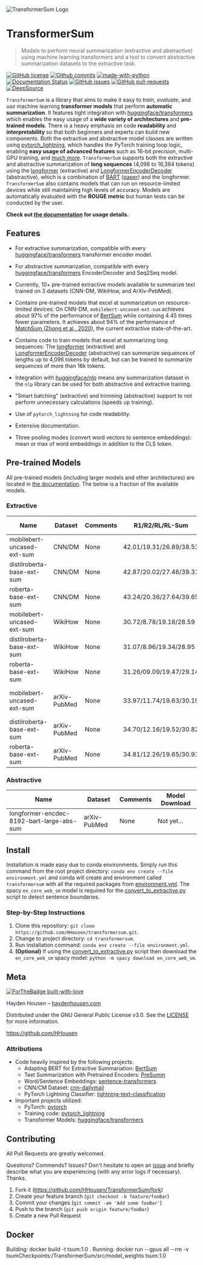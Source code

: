 ![TransformerSum Logo](doc/_static/logo.png)

# TransformerSum
> Models to perform neural summarization (extractive and abstractive) using machine learning transformers and a tool to convert abstractive summarization datasets to the extractive task.

[![GitHub license](https://img.shields.io/github/license/HHousen/TransformerSum.svg)](https://github.com/HHousen/TransformerSum/blob/master/LICENSE) [![Github commits](https://img.shields.io/github/last-commit/HHousen/TransformerSum.svg)](https://github.com/HHousen/TransformerSum/commits/master) [![made-with-python](https://img.shields.io/badge/Made%20with-Python-1f425f.svg)](https://www.python.org/) [![Documentation Status](https://readthedocs.org/projects/transformersum/badge/?version=latest)](https://transformersum.readthedocs.io/en/latest/?badge=latest) [![GitHub issues](https://img.shields.io/github/issues/HHousen/TransformerSum.svg)](https://GitHub.com/HHousen/TransformerSum/issues/) [![GitHub pull-requests](https://img.shields.io/github/issues-pr/HHousen/TransformerSum.svg)](https://GitHub.com/HHousen/TransformerSum/pull/) [![DeepSource](https://static.deepsource.io/deepsource-badge-light-mini.svg)](https://deepsource.io/gh/HHousen/TransformerSum/?ref=repository-badge)

`TransformerSum` is a library that aims to make it easy to *train*, *evaluate*, and *use* machine learning **transformer models** that perform **automatic summarization**. It features tight integration with [huggingface/transformers](https://github.com/huggingface/transformers) which enables the easy usage of a **wide variety of architectures** and **pre-trained models**. There is a heavy emphasis on code **readability** and **interpretability** so that both beginners and experts can build new components. Both the extractive and abstractive model classes are written using [pytorch_lightning](https://github.com/PyTorchLightning/pytorch-lightning), which handles the PyTorch training loop logic, enabling **easy usage of advanced features** such as 16-bit precision, multi-GPU training, and [much more](https://pytorch-lightning.readthedocs.io/). `TransformerSum` supports both the extractive and abstractive summarization of **long sequences** (4,096 to 16,384 tokens) using the [longformer](https://huggingface.co/transformers/model_doc/longformer.html) (extractive) and [LongformerEncoderDecoder](https://github.com/allenai/longformer/tree/encoderdecoder) (abstractive), which is a combination of [BART](https://huggingface.co/transformers/model_doc/bart.html) ([paper](https://arxiv.org/abs/1910.13461)) and the longformer. `TransformerSum` also contains models that can run on resource-limited devices while still maintaining high levels of accuracy. Models are automatically evaluated with the **ROUGE metric** but human tests can be conducted by the user.

**Check out [the documentation](https://transformersum.readthedocs.io/en/latest) for usage details.**

## Features

* For extractive summarization, compatible with every [huggingface/transformers](https://github.com/huggingface/transformers) transformer encoder model.
* For abstractive summarization, compatible with every [huggingface/transformers](https://github.com/huggingface/transformers) EncoderDecoder and Seq2Seq model.
* Currently, 10+ pre-trained extractive models available to summarize text trained on 3 datasets (CNN-DM, WikiHow, and ArXiv-PebMed).

* Contains pre-trained models that excel at summarization on resource-limited devices: On CNN-DM, ``mobilebert-uncased-ext-sum`` achieves about 97% of the performance of [BertSum](https://arxiv.org/abs/1903.10318) while containing 4.45 times fewer parameters. It achieves about 94% of the performance of [MatchSum (Zhong et al., 2020)](https://arxiv.org/abs/2004.08795), the current extractive state-of-the-art.
* Contains code to train models that excel at summarizing long sequences: The [longformer](https://huggingface.co/transformers/model_doc/longformer.html) (extractive) and [LongformerEncoderDecoder](https://github.com/allenai/longformer/tree/encoderdecoder) (abstractive) can summarize sequences of lengths up to 4,096 tokens by default, but can be trained to summarize sequences of more than 16k tokens.

* Integration with [huggingface/nlp](https://github.com/huggingface/nlp) means any summarization dataset in the `nlp` library can be used for both abstractive and extractive training.
* "Smart batching" (extractive) and trimming (abstractive) support to not perform unnecessary calculations (speeds up training).
* Use of `pytorch_lightning` for code readability.
* Extensive documentation.
* Three pooling modes (convert word vectors to sentence embeddings): mean or max of word embeddings in addition to the CLS token.

## Pre-trained Models

All pre-trained models (including larger models and other architectures) are located in [the documentation](https://transformersum.readthedocs.io/en/latest). The below is a fraction of the available models.

### Extractive

| Name | Dataset | Comments | R1/R2/RL/RL-Sum | Model Download | Data Download |
|-|-|-|-|-|-|
| mobilebert-uncased-ext-sum | CNN/DM | None | 42.01/19.31/26.89/38.53 | [Model](https://drive.google.com/uc?id=1R3tRH07z_9nYW8sC8eFceBmxC7u0kP_W) | [CNN/DM Bert Uncased](https://drive.google.com/uc?id=1PWvo8jkBcfJfo7iNifqw47NtfxJSG4Hj) |
| distilroberta-base-ext-sum | CNN/DM | None | 42.87/20.02/27.46/39.31 | [Model](https://drive.google.com/uc?id=1VNoFhqfwlvgwKuJwjlHnlGcGg38cGM--) | [CNN/DM Roberta](https://drive.google.com/uc?id=1bXw0sm5G5kjVbFGQ0jb7RPC8nebVdi_T) |
| roberta-base-ext-sum | CNN/DM | None | 43.24/20.36/27.64/39.65 | [Model](https://drive.google.com/uc?id=1xlBJTO1LF5gIfDNvG33q8wVmvUB4jXYx) | [CNN/DM Roberta](https://drive.google.com/uc?id=1bXw0sm5G5kjVbFGQ0jb7RPC8nebVdi_T) |
| mobilebert-uncased-ext-sum | WikiHow | None | 30.72/8.78/19.18/28.59 | [Model](https://drive.google.com/uc?id=1EtBNClC-HkeolJFn8JmCK5c3DDDkZO7O) | [WikiHow Bert Uncased](https://drive.google.com/uc?id=1uj9LcOrtWds8knfVNFXi7o6732he2Bjn) |
| distilroberta-base-ext-sum | WikiHow | None | 31.07/8.96/19.34/28.95 | [Model](https://drive.google.com/uc?id=1RdFcoeuHd_JCj5gBQRFXFpieb-3EXkiN) | [WikiHow Roberta](https://drive.google.com/uc?id=1dNCLAAuI0JrmWk2Dox-pdmE-mp2KqSff) |
| roberta-base-ext-sum | WikiHow | None | 31.26/09.09/19.47/29.14 | [Model](https://drive.google.com/uc?id=1aCtrwms5GzsF7nY-Y3k-_N1OmLivlDQQ) | [WikiHow Roberta](https://drive.google.com/uc?id=1dNCLAAuI0JrmWk2Dox-pdmE-mp2KqSff) |
| mobilebert-uncased-ext-sum | arXiv-PubMed | None | 33.97/11.74/19.63/30.19 | [Model](https://drive.google.com/uc?id=1K3GHtdQS52Dzg9ENy6AtA5jHqqVLj5Lh) | [arXiv-PubMed Bert Uncased](https://drive.google.com/uc?id=1zBVpoFkm29DWu3L9lAO6QJDvYl3gOFnx) |
| distilroberta-base-ext-sum | arXiv-PubMed | None | 34.70/12.16/19.52/30.82 | [Model](https://drive.google.com/uc?id=1zzazmT0hpfLoH8PqF94dMhY53nHes6kR) | [arXiv-PubMed Roberta](https://drive.google.com/uc?id=16GiKBOo5zmgTzEczPatem_6kEZudAiIE) |
| roberta-base-ext-sum | arXiv-PubMed | None | 34.81/12.26/19.65/30.91 | [Model](https://drive.google.com/uc?id=1mMUeyVVZDmZFE7l4GhUfm8z6CYO-xNZi) | [arXiv-PubMed Roberta](https://drive.google.com/uc?id=16GiKBOo5zmgTzEczPatem_6kEZudAiIE) |

### Abstractive

| Name | Dataset | Comments | Model Download |
|-|-|-|-|
| longformer-encdec-8192-bart-large-abs-sum | arXiv-PubMed | None | Not yet... |

## Install

Installation is made easy due to conda environments. Simply run this command from the root project directory: `conda env create --file environment.yml` and conda will create and environment called `transformersum` with all the required packages from [environment.yml](environment.yml). The spacy `en_core_web_sm` model is required for the [convert_to_extractive.py](convert_to_extractive.py) script to detect sentence boundaries.

### Step-by-Step Instructions

1. Clone this repository: `git clone https://github.com/HHousen/transformersum.git`.
2. Change to project directory: `cd transformersum`.
3. Run installation command: `conda env create --file environment.yml`.
4. **(Optional)** If using the [convert_to_extractive.py](convert_to_extractive.py) script then download the `en_core_web_sm` spacy model: `python -m spacy download en_core_web_sm`.

## Meta

[![ForTheBadge built-with-love](https://ForTheBadge.com/images/badges/built-with-love.svg)](https://GitHub.com/HHousen/)

Hayden Housen – [haydenhousen.com](https://haydenhousen.com)

Distributed under the GNU General Public License v3.0. See the [LICENSE](LICENSE) for more information.

<https://github.com/HHousen>

### Attributions

* Code heavily inspired by the following projects:
  * Adapting BERT for Extractive Summariation: [BertSum](https://github.com/nlpyang/BertSum)
  * Text Summarization with Pretrained Encoders: [PreSumm](https://github.com/nlpyang/PreSumm)
  * Word/Sentence Embeddings: [sentence-transformers](https://github.com/UKPLab/sentence-transformers)
  * CNN/CM Dataset: [cnn-dailymail](https://github.com/artmatsak/cnn-dailymail)
  * PyTorch Lightning Classifier: [lightning-text-classification](https://github.com/ricardorei/lightning-text-classification)
* Important projects utilized:
  * PyTorch: [pytorch](https://github.com/pytorch/pytorch/)
  * Training code: [pytorch_lightning](https://github.com/PyTorchLightning/pytorch-lightning/)
  * Transformer Models: [huggingface/transformers](https://github.com/huggingface/transformers)

## Contributing

All Pull Requests are greatly welcomed.

Questions? Commends? Issues? Don't hesitate to open an [issue](https://github.com/HHousen/TransformerSum/issues/new) and briefly describe what you are experiencing (with any error logs if necessary). Thanks.

1. Fork it (<https://github.com/HHousen/TransformerSum/fork>)
2. Create your feature branch (`git checkout -b feature/fooBar`)
3. Commit your changes (`git commit -am 'Add some fooBar'`)
4. Push to the branch (`git push origin feature/fooBar`)
5. Create a new Pull Request


## Docker

Building: docker build -t tsum:1.0 .
Running: docker run --gpus all --rm -v tsumCheckpoints:/TransformerSum/src/model_weights tsum:1.0